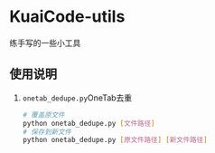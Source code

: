 # KuaiCode-utils

练手写的一些小工具



## 使用说明

1. `onetab_dedupe.py`OneTab去重

   ```bash
   # 覆盖原文件
   python onetab_dedupe.py [文件路径]
   # 保存到新文件
   python onetab_dedupe.py [原文件路径] [新文件路径]
   ```

   